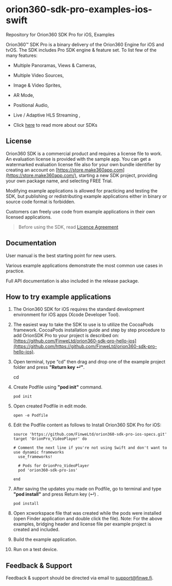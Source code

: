 # orion360-sdk-pro-examples-ios-swift
Repository for Orion360 SDK Pro for iOS, Examples


Orion360™ SDK Pro is a binary delivery of the Orion360 Engine for iOS and tvOS. The SDK includes Pro SDK engine & feature set. To list few of the many features:

 -    Multiple Panoramas, Views & Cameras,
    
-   Multiple Video Sources,
    
-   Image & Video Sprites,
    
-   AR Mode,
    
-   Positional Audio,
    
-   Live / Adaptive HLS Streaming ,
    
-  Click [here](http://orion360.finwe.mobi/sdk/) to read more about our SDKs

## License

Orion360 SDK is a commercial product and requires a license file to work. An evaluation license is provided with the sample app. You can get a watermarked evaluation license file also for your own bundle identifier by creating an account on  [https://store.make360app.com](https://store.make360app.com/), starting a new SDK project, providing your own package name, and selecting FREE Trial.

Modifying example applications is allowed for practicing and testing the SDK, but publishing or redistributing example applications either in binary or source code format is forbidden.

Customers can freely use code from example applications in their own licensed applications.

> Before using the SDK, read  [Licence Agreement](https://github.com/FinweLtd/Orion_SDK_iOS_SampleApps/blob/master/Finwe_Orion360_SDK_Basic_Evaluation_Kit_License_en_US-20161212_1500.pdf)

## Documentation

User manual is the best starting point for new users.

Various example applications demonstrate the most common use cases in practice.

Full API documentation is also included in the release package.

## How to try example applications

1.  The Orion360 SDK for iOS requires the standard development environment for iOS apps (Xcode Developer Tool).
    
2.  The easiest way to take the SDK to use is to utilize the CocoaPods framework. CocoaPods installation guide and step by step procedure to add OrionSDK Pro to your project is described on:  [https://github.com/FinweLtd/orion360-sdk-pro-hello-ios](https://github.com/https://github.com/FinweLtd/orion360-sdk-pro-hello-ios).    

3.  Open terminal, type “cd” then drag and drop one of the example project folder and press  **"Return key ↵"**.

    cd <drag and drop your project folder>
4. Create Podfile using **"pod init"** command.
   ```
   pod init
   ```
5. Open created Podfile in edit mode.
   ```
   open -e Podfile 
   ```
6. Edit the Podfile content as follows to Install Orion360 SDK Pro for iOS:

   ```
   source 'https://github.com/FinweLtd/orion360-sdk-pro-ios-specs.git'
   target 'OrionPro_VideoPlayer' do

   # Comment the next line if you're not using Swift and don't want to use dynamic frameworks
     use_frameworks!

     # Pods for OrionPro_VideoPlayer
     pod 'orion360-sdk-pro-ios'

   end
   ```
7. After saving the updates you made on Podfile, go to terminal and type **"pod install"** and press Return key (↵) .
   ```
   pod install
   ```
8.  Open xcworkspace file that was created while the pods were installed (open Finder application and double click the file). Note: For the above examples, bridging header and license file per example project is created and included.
    
9.  Build the example application.
    
10.  Run on a test device.

## Feedback & Support

Feedback & support should be directed via email to  [support@finwe.fi](mailto:support@finwe.fi).

